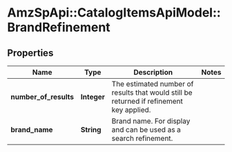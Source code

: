 # AmzSpApi::CatalogItemsApiModel::BrandRefinement

## Properties
Name | Type | Description | Notes
------------ | ------------- | ------------- | -------------
**number_of_results** | **Integer** | The estimated number of results that would still be returned if refinement key applied. | 
**brand_name** | **String** | Brand name. For display and can be used as a search refinement. | 

